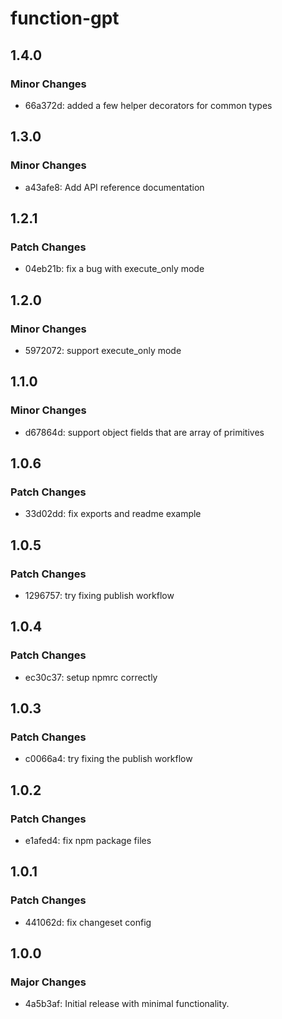 # function-gpt

## 1.4.0

### Minor Changes

- 66a372d: added a few helper decorators for common types

## 1.3.0

### Minor Changes

- a43afe8: Add API reference documentation

## 1.2.1

### Patch Changes

- 04eb21b: fix a bug with execute_only mode

## 1.2.0

### Minor Changes

- 5972072: support execute_only mode

## 1.1.0

### Minor Changes

- d67864d: support object fields that are array of primitives

## 1.0.6

### Patch Changes

- 33d02dd: fix exports and readme example

## 1.0.5

### Patch Changes

- 1296757: try fixing publish workflow

## 1.0.4

### Patch Changes

- ec30c37: setup npmrc correctly

## 1.0.3

### Patch Changes

- c0066a4: try fixing the publish workflow

## 1.0.2

### Patch Changes

- e1afed4: fix npm package files

## 1.0.1

### Patch Changes

- 441062d: fix changeset config

## 1.0.0

### Major Changes

- 4a5b3af: Initial release with minimal functionality.

